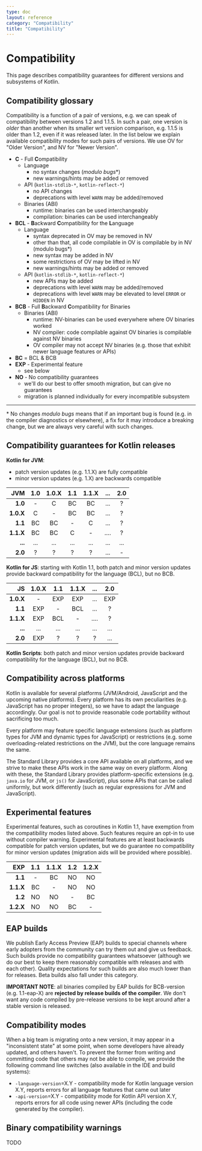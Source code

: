```yaml
---
type: doc
layout: reference
category: "Compatibility"
title: "Compatibility"
---
```


# Compatibility

This page describes compatibility guarantees for different versions and subsystems of Kotlin. 

## Compatibility glossary

Compatibility is a function of a pair of versions, e.g. we can speak of compatibility between versions 1.2 and 1.1.5. In such a pair, one version is *older* than another when its smaller wrt version comparison, e.g. 1.1.5 is older than 1.2, even if it was released later. In the list below we explain available compatibility modes for such pairs of versions. We use OV for "Older Version", and NV for "Newer Version". 

- **C** - Full **C**ompatibility
  - Language
    - no syntax changes (*modulo bugs**)
    - new warnings/hints may be added or removed
  - API (`kotlin-stdlib-*`, `kotlin-reflect-*`)
    - no API changes
    - deprecations with level `WARN` may be added/removed
  - Binaries (ABI)
    - runtime: binaries can be used interchangeably
    - compilation: binaries can be used interchangeably
- **BCL** - **B**ackward **C**ompatibility for the **L**anguage
  - Language
    - syntax deprecated in OV may be removed in NV
    - other than that, all code compilable in OV is compilable by in NV (modulo bugs*)
    - new syntax may be added in NV
    - some restrictions of OV may be lifted in NV 
    - new warnings/hints may be added or removed
  - API (`kotlin-stdlib-*`, `kotlin-reflect-*`)
    - new APIs may be added
    - deprecations with level `WARN` may be added/removed
    - deprecations with level `WARN` may be elevated to level `ERROR` or `HIDDEN` in NV
- **BCB** - Full **B**ackward **C**ompatibility for Binaries
  - Binaries (ABI)
    - runtime: NV-binaries can be used  everywhere where OV binaries worked
    - NV compiler: code compilable against OV binaries is compilable against NV binaries
    - OV compiler may not accept NV binaries (e.g. those that exhibit newer language features or APIs)
- **BC** = BCL & BCB
- **EXP** - Experimental feature
  - see below
- **NO** - No compatibility guarantees
  - we'll do our best to offer smooth migration, but can give no guarantees
  - migration is planned individually for every incompatible subsystem 

---

\* No changes *modulo bugs* means that if an important bug is found (e.g. in the compiler diagnostics or elsewhere), a fix for it may introduce a breaking change, but we are always very careful with such changes.

## Compatibility guarantees for Kotlin releases

**Kotlin for JVM**:
  - patch version updates (e.g. 1.1.X) are fully compatible
  - minor version updates (e.g. 1.X) are backwards compatible

| JVM  | 1.0 | 1.0.X | 1.1 | 1.1.X | ... | 2.0 |
|---:|:---:|:---:|:---:|:---:|:---:|:---:|
| **1.0** | - | C | BC | BC | ... | ? |
| **1.0.X** | C | - | BC | BC | ... | ?
| **1.1** | BC | BC | - | C | ... | ?
| **1.1.X** | BC | BC | C | - | .... | ?
| **...** | ... | ... | ... | ... | ... | ... |
| **2.0** | ? | ? | ? | ? | ... | - 

**Kotlin for JS**: starting with Kotlin 1.1, both patch and minor version updates provide backward compatibility for the language (BCL), but no BCB.  

| JS  | 1.0.X | 1.1 | 1.1.X | ... | 2.0 |
|---:|:---:|:---:|:---:|:---:|:---:|
| **1.0.X** | - |  EXP | EXP | ... | EXP |
| **1.1** | EXP |  - | BCL | ... | ?
| **1.1.X** | EXP | BCL | - | .... | ?
| **...** | ... | ... | ... | ... | ... | ... |
| **2.0** | EXP | ? | ? | ? | ... | - 

**Kotlin Scripts**: both patch and minor version updates provide backward compatibility for the language (BCL), but no BCB.

## Compatibility across platforms
 
Kotlin is available for several platforms (JVM/Android, JavaScript and the upcoming native platforms). Every platform has its own peculiarities (e.g. JavaScript has no proper integers), so we have to adapt the language accordingly. Our goal is not to provide reasonable code portability without sacrificing too much.
  
Every platform may feature specific language extensions (such as platform types for JVM and dynamic types for JavaScript) or restrictions (e.g. some overloading-related restrictions on  the JVM), but the core language remains the same. 

The Standard Library provides a core API available on all platforms, and we strive to make these APIs work in the same way on every platform. Along with these, the Standard Library provides platform-specific extensions (e.g. `java.io` for JVM, or `js()` for JavaScript), plus some APIs that can be called uniformly, but work differently (such as regular expressions for JVM and JavaScript).    

## Experimental features

Experimental features, such as coroutines in Kotlin 1.1, have exemption from the compatibility modes listed above. Such features require an opt-in to use without compiler warning. Experimental features are at least backwards compatible for patch version updates, but we do guarantee no compatibility for minor version updates (migration aids will be provided where possible).    

| EXP  | 1.1 | 1.1.X | 1.2 | 1.2.X | 
|---:|:---:|:---:|:---:|:---:|
| **1.1** | - | BC | NO | NO  
| **1.1.X** | BC | - | NO | NO
| **1.2** | NO | NO | - | BC 
| **1.2.X** | NO | NO | BC | - 

## EAP builds

We publish Early Access Preview (EAP) builds to special channels where early adopters from the community can try them out and give us feedback. Such builds provide no compatibility guarantees whatsoever (although we do our best to keep them reasonably compatible with releases and with each other). Quality expectations for such builds are also much lower than for releases. Beta builds also fall under this category.

**IMPORTANT NOTE**: all binaries compiled by EAP builds for BCB-version (e.g. 1.1-eap-X) are **rejected by release builds of the compiler**. We don't want any code compiled by pre-release versions to be kept around after a stable version is released. 

## Compatibility modes

When a big team is migrating onto a new version, it may appear in a "inconsistent state" at some point, when some developers have already updated, and others haven't. To prevent the former from writing and committing code that others may not be able to compile, we provide the following command line switches (also available in the IDE and build systems):   

- `-language-version`=X.Y - compatibility mode for Kotlin language version X.Y, reports errors for all language features that came out later
- `-api-version`=X.Y - compatibility mode for Kotlin API version X.Y, reports errors for all code using newer APIs (including the code generated by the compiler).

## Binary compatibility warnings

TODO